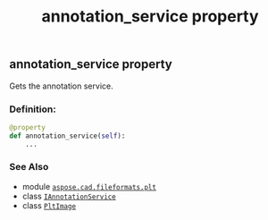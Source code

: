 ﻿---
title: annotation_service property
second_title: Aspose.CAD for Python via .NET API References
description: 
type: docs
weight: 110
url: /python-net/aspose.cad.fileformats.plt/pltimage/annotation_service/
is_root: false
---

## annotation_service property


Gets the annotation service.
### Definition:
```python
@property
def annotation_service(self):
    ...
```

### See Also
* module [`aspose.cad.fileformats.plt`](../../)
* class [`IAnnotationService`](/cad/python-net/aspose.cad.annotations/iannotationservice)
* class [`PltImage`](/cad/python-net/aspose.cad.fileformats.plt/pltimage)
